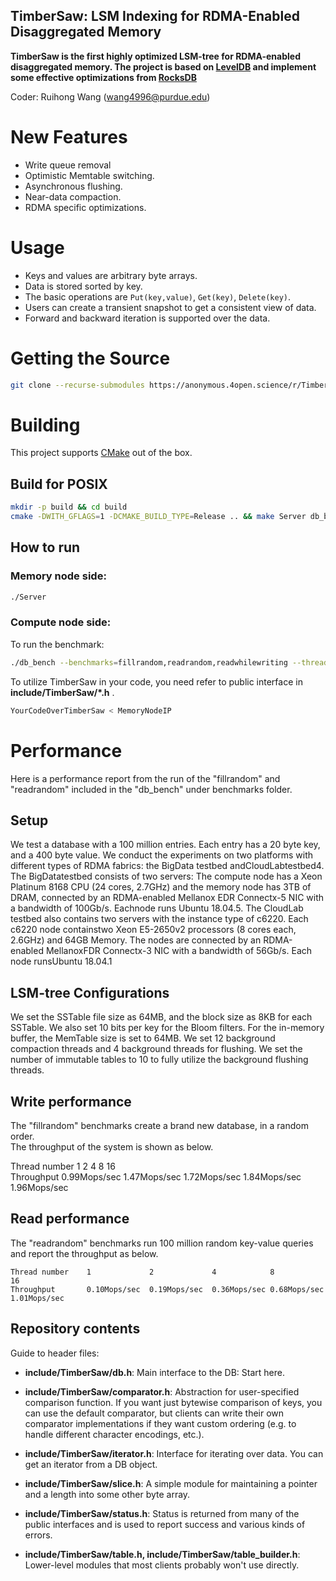 ## TimberSaw: LSM Indexing for RDMA-Enabled Disaggregated Memory

**TimberSaw is the first highly optimized LSM-tree for RDMA-enabled disaggregated memory. The project is based on [LevelDB](https://github.com/google/leveldb) and implement some effective optimizations from [RocksDB](https://github.com/facebook/rocksdb)**


Coder: Ruihong Wang (wang4996@purdue.edu)


# New Features
* Write queue removal
* Optimistic Memtable switching.
* Asynchronous flushing.
* Near-data compaction.
* RDMA specific optimizations.
# Usage
* Keys and values are arbitrary byte arrays.
* Data is stored sorted by key.
* The basic operations are `Put(key,value)`, `Get(key)`, `Delete(key)`.
* Users can create a transient snapshot to get a consistent view of data.
* Forward and backward iteration is supported over the data.
# Getting the Source
```bash
git clone --recurse-submodules https://anonymous.4open.science/r/TimberSaw2021-B137/
```
# Building
This project supports [CMake](https://cmake.org/) out of the box.
## Build for POSIX

```bash
mkdir -p build && cd build
cmake -DWITH_GFLAGS=1 -DCMAKE_BUILD_TYPE=Release .. && make Server db_bench TimberSaw
```
## How to run
### Memory node side: 
```bash
./Server
```
### Compute node side: 
To run the benchmark:
```bash
./db_bench --benchmarks=fillrandom,readrandom,readwhilewriting --threads=1 --value_size=400 --key_size=20 --num=100000000 < MemoryNodeIP
```
To utilize TimberSaw in your code, you need refer to public interface in **include/TimberSaw/\*.h** .
```bash
YourCodeOverTimberSaw < MemoryNodeIP
```
# Performance

Here is a performance report from the run of the
"fillrandom" and "readrandom" included in the "db_bench" under benchmarks folder.  

## Setup

We test a database with a 100 million entries.  Each entry has a 20 byte 
key, and a 400 byte value.  We conduct the experiments on two platforms with 
different types of RDMA fabrics: the BigData testbed andCloudLabtestbed4. The 
BigDatatestbed consists of two servers: The compute node has a Xeon Platinum 8168
CPU (24 cores, 2.7GHz) and the memory node has 3TB of DRAM, connected by an RDMA-enabled 
Mellanox EDR Connectx-5 NIC with a bandwidth of 100Gb/s. Eachnode runs Ubuntu 18.04.5. 
The CloudLab testbed also contains two servers with the instance type of c6220. 
Each c6220 node containstwo Xeon E5-2650v2 processors (8 cores each, 2.6GHz) and 64GB 
Memory. The nodes are connected by an RDMA-enabled MellanoxFDR Connectx-3 NIC with 
a bandwidth of 56Gb/s. Each node runsUbuntu 18.04.1

## LSM-tree Configurations
We set the SSTable file size as 64MB, and the block size as 8KB for each SSTable. We also set
10 bits per key for the Bloom filters. For the in-memory buffer, the MemTable size is
set to 64MB. We set 12 background compaction threads and 4 background threads for flushing.
We set the number of immutable tables to 10 to fully utilize the background flushing threads.

## Write performance

The "fillrandom" benchmarks create a brand new database, in a random order.  
The throughput of the system is shown as below.

[comment]: <> (    fillseq      :       1.765 micros/op;   62.7 MB/s)

[comment]: <> (    fillsync     :     268.409 micros/op;    0.4 MB/s &#40;10000 ops&#41;)

[comment]: <> (    fillrandom   :       2.460 micros/op;   45.0 MB/s)

[comment]: <> (    overwrite    :       2.380 micros/op;   46.5 MB/s)
    Thread number    1             2             4            8            16            
    Throughput       0.99Mops/sec  1.47Mops/sec  1.72Mops/sec 1.84Mops/sec 1.96Mops/sec 

[comment]: <> (1472997)

[comment]: <> (1726871)

[comment]: <> (1846320)

[comment]: <> (1962307)


## Read performance

The "readrandom" benchmarks run 100 million random key-value queries and report the throughput as below.

    Thread number    1             2             4            8            16            
    Throughput       0.10Mops/sec  0.19Mops/sec  0.36Mops/sec 0.68Mops/sec 1.01Mops/sec 

## Repository contents

[comment]: <> (See [doc/index.md]&#40;doc/index.md&#41; for more explanation. See)

[comment]: <> ([doc/impl.md]&#40;doc/impl.md&#41; for a brief overview of the implementation.)


Guide to header files:

* **include/TimberSaw/db.h**: Main interface to the DB: Start here.
<!-- 
* **include/TimberSaw/options.h**: Control over the behavior of an entire database,
and also control over the behavior of individual reads and writes. -->

* **include/TimberSaw/comparator.h**: Abstraction for user-specified comparison function.
  If you want just bytewise comparison of keys, you can use the default
  comparator, but clients can write their own comparator implementations if they
  want custom ordering (e.g. to handle different character encodings, etc.).

* **include/TimberSaw/iterator.h**: Interface for iterating over data. You can get
  an iterator from a DB object.

<!-- * **include/TimberSaw/write_batch.h**: Interface for atomically applying multiple -->
<!-- updates to a database. -->

* **include/TimberSaw/slice.h**: A simple module for maintaining a pointer and a
  length into some other byte array.

* **include/TimberSaw/status.h**: Status is returned from many of the public interfaces
  and is used to report success and various kinds of errors.

[comment]: <> (* **include/leveldb/env.h**:)

[comment]: <> (  Abstraction of the OS environment.  A posix implementation of this interface is)

[comment]: <> (  in util/env_posix.cc.)

* **include/TimberSaw/table.h, include/TimberSaw/table_builder.h**: Lower-level modules that most
  clients probably won't use directly.

